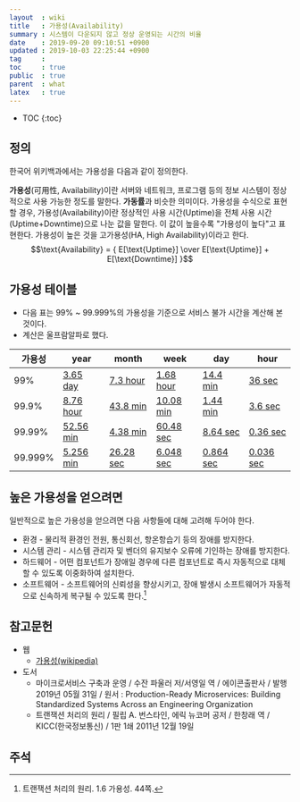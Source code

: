 ```yaml
---
layout  : wiki
title   : 가용성(Availability)
summary : 시스템이 다운되지 않고 정상 운영되는 시간의 비율
date    : 2019-09-20 09:10:51 +0900
updated : 2019-10-03 22:25:44 +0900
tag     : 
toc     : true
public  : true
parent  : what
latex   : true
---
```

* TOC
{:toc}

## 정의

한국어 위키백과에서는 가용성을 다음과 같이 정의한다.

>
**가용성**(可用性, Availability)이란 서버와 네트워크, 프로그램 등의 정보 시스템이 정상적으로 사용 가능한 정도를 말한다. **가동률**과 비슷한 의미이다. 가용성을 수식으로 표현할 경우, 가용성(Availability)이란 정상적인 사용 시간(Uptime)을 전체 사용 시간(Uptime+Downtime)으로 나눈 값을 말한다. 이 값이 높을수록 "가용성이 높다"고 표현한다. 가용성이 높은 것을 고가용성(HA, High Availability)이라고 한다.  
$$\text{Availability} = { E[\text{Uptime}] \over E[\text{Uptime}] + E[\text{Downtime}] }$$

## 가용성 테이블

* 다음 표는 99% ~ 99.999%의 가용성을 기준으로 서비스 불가 시간을 계산해 본 것이다.
* 계산은 울프람알파로 했다.

| 가용성  | year            | month           | week            | day             | hour            |
|---------|-----------------|-----------------|-----------------|-----------------|-----------------|
| 99%     | [3.65 day][2y]  | [7.3 hour][2m]  | [1.68 hour][2w] | [14.4 min][2d]  | [36 sec][2h]    |
| 99.9%   | [8.76 hour][3y] | [43.8 min][3m]  | [10.08 min][3w] | [1.44 min][3d]  | [3.6 sec][3h]   |
| 99.99%  | [52.56 min][4y] | [4.38 min][4m]  | [60.48 sec][4w] | [8.64 sec][4d]  | [0.36 sec][4h]  |
| 99.999% | [5.256 min][5y] | [26.28 sec][5m] | [6.048 sec][5w] | [0.864 sec][5d] | [0.036 sec][5h] |

## 높은 가용성을 얻으려면

일반적으로 높은 가용성을 얻으려면 다음 사항들에 대해 고려해 두어야 한다.

>
* 환경 - 물리적 환경인 전원, 통신회선, 항온항습기 등의 장애를 방지한다.
* 시스템 관리 - 시스템 관리자 및 벤더의 유지보수 오류에 기인하는 장애를 방지한다.
* 하드웨어 - 어떤 컴포넌트가 장애일 경우에 다른 컴포넌트로 즉시 자동적으로 대체할 수 있도록 이중화하여 설치한다.
* 소프트웨어 - 소프트웨어의 신뢰성을 향상시키고, 장애 발생시 소프트웨어가 자동적으로 신속하게 복구될 수 있도록 한다.[^high-availability]

## 참고문헌

* 웹
    * [가용성(wikipedia)](https://ko.wikipedia.org/wiki/가용성 )
* 도서
    * 마이크로서비스 구축과 운영 / 수잔 파울러 저/서영일 역 / 에이콘출판사 / 발행 2019년 05월 31일 / 원서 : Production-Ready Microservices: Building Standardized Systems Across an Engineering Organization
    * 트랜잭션 처리의 원리 / 필립 A. 번스타인, 에릭 뉴코머 공저 / 한창래 역 / KICC(한국정보통신) / 1판 1쇄 2011년 12월 19일

## 주석

[^high-availability]: 트랜잭션 처리의 원리. 1.6 가용성. 44쪽.

[2y]: https://www.wolframalpha.com/input/?i=%7Bconvert+1+year+to+seconds%7D+*+0.01
[3y]: https://www.wolframalpha.com/input/?i=%7Bconvert+1+year+to+seconds%7D+*+0.001
[4y]: https://www.wolframalpha.com/input/?i=%7Bconvert+1+year+to+seconds%7D+*+0.0001
[5y]: https://www.wolframalpha.com/input/?i=%7Bconvert+1+year+to+seconds%7D+*+0.00001
[2m]: https://www.wolframalpha.com/input/?i=%7Bconvert+1+month+to+seconds%7D+*+0.01
[3m]: https://www.wolframalpha.com/input/?i=%7Bconvert+1+month+to+seconds%7D+*+0.001
[4m]: https://www.wolframalpha.com/input/?i=%7Bconvert+1+month+to+seconds%7D+*+0.0001
[5m]: https://www.wolframalpha.com/input/?i=%7Bconvert+1+month+to+seconds%7D+*+0.00001
[2w]: https://www.wolframalpha.com/input/?i=%7Bconvert+1+week+to+seconds%7D+*+0.01
[3w]: https://www.wolframalpha.com/input/?i=%7Bconvert+1+week+to+seconds%7D+*+0.001
[4w]: https://www.wolframalpha.com/input/?i=%7Bconvert+1+week+to+seconds%7D+*+0.0001
[5w]: https://www.wolframalpha.com/input/?i=%7Bconvert+1+week+to+seconds%7D+*+0.00001
[2d]: https://www.wolframalpha.com/input/?i=%7Bconvert+1+day+to+seconds%7D+*+0.01
[3d]: https://www.wolframalpha.com/input/?i=%7Bconvert+1+day+to+seconds%7D+*+0.001
[4d]: https://www.wolframalpha.com/input/?i=%7Bconvert+1+day+to+seconds%7D+*+0.0001
[5d]: https://www.wolframalpha.com/input/?i=%7Bconvert+1+day+to+seconds%7D+*+0.00001
[2h]: https://www.wolframalpha.com/input/?i=%7Bconvert+1+hour+to+seconds%7D+*+0.01
[3h]: https://www.wolframalpha.com/input/?i=%7Bconvert+1+hour+to+seconds%7D+*+0.001
[4h]: https://www.wolframalpha.com/input/?i=%7Bconvert+1+hour+to+seconds%7D+*+0.0001
[5h]: https://www.wolframalpha.com/input/?i=%7Bconvert+1+hour+to+seconds%7D+*+0.00001

